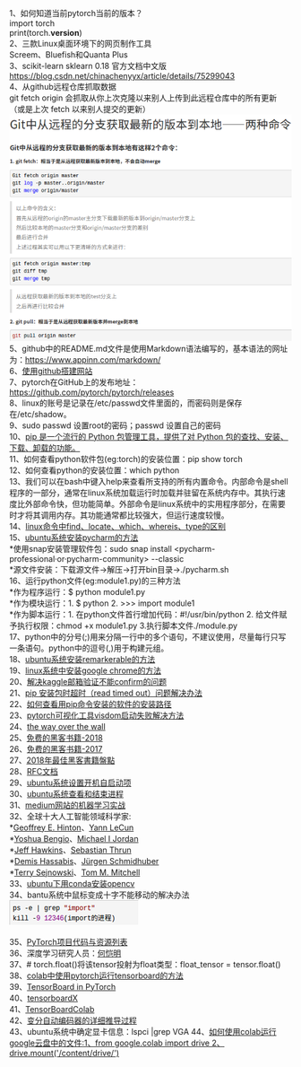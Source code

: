 1、如何知道当前pytorch当前的版本？<br>
import torch<br>
print(torch.__version__)<br>
2、三款Linux桌面环境下的网页制作工具<br>
Screem、Bluefish和Quanta Plus <br>
3、scikit-learn sklearn 0.18 官方文档中文版<br>
https://blog.csdn.net/chinachenyyx/article/details/75299043<br>
4、从github远程仓库抓取数据<br>
git fetch origin 会抓取从你上次克隆以来别人上传到此远程仓库中的所有更新（或是上次 fetch 以来别人提交的更新）<br>
![fromremotetolocal](https://github.com/Ryan-Lily/python-learning-notes/blob/master/images/Fetch-and-Pull.png)<br>
5、github中的README.md文件是使用Markdown语法编写的，基本语法的网址为：https://www.appinn.com/markdown/<br>
6、[使用github搭建网站](https://blog.csdn.net/pipisorry/article/details/51707366)<br>
7、pytorch在GitHub上的发布地址：https://github.com/pytorch/pytorch/releases  
8、linux的账号是记录在/etc/passwd文件里面的，而密码则是保存在/etc/shadow。  
9、sudo passwd 设置root的密码；passwd 设置自己的密码  
10、[pip 是一个流行的 Python 包管理工具，提供了对 Python 包的查找、安装、下载、卸载的功能。](https://blog.csdn.net/liuchunming033/article/details/39578019)  
11、如何查看python软件包(eg:torch)的安装位置：pip show torch  
12、如何查看python的安装位置：which python  
13、我们可以在bash中键入help来查看所支持的所有内置命令。内部命令是shell程序的一部分，通常在linux系统加载运行时加载并驻留在系统内存中。其执行速度比外部命令快，但功能简单。外部命令是linux系统中的实用程序部分，在需要时才将其调用内存。其功能通常都比较强大，但运行速度较慢。  
14、[linux命令中find、locate、which、whereis、type的区别](https://www.cnblogs.com/jycjy/p/6940544.html)  
15、[ubuntu系统安装pycharm的方法](https://www.jetbrains.com/help/pycharm/install-and-set-up-pycharm.html#linux)  
*使用snap安装管理软件包：sudo snap install <pycharm-professional·or·pycharm-community> --classic  
*源文件安装：下载源文件->解压->打开bin目录->./pycharm.sh  
16、运行python文件(eg:module1.py)的三种方法  
*作为程序运行：$ python module1.py  
*作为模块运行：1. $ python 2. >>> import module1  
*作为脚本运行：1. 在python文件首行增加代码：#!/usr/bin/python 2. 给文件赋予执行权限：chmod +x module1.py 3.执行脚本文件./module.py  
17、python中的分号(;)用来分隔一行中的多个语句，不建议使用，尽量每行只写一条语句。python中的逗号(,)用于构建元组。  
18、[ubuntu系统安装remarkerable的方法](https://blog.csdn.net/jq_ak47/article/details/54313983)  
19、[linux系统中安装google chrome的方法](https://blog.csdn.net/cv_you/article/details/77340262)  
20、[解决kaggle邮箱验证不能confirm的问题](https://blog.csdn.net/zs15321583801/article/details/79674741)  
21、[pip 安装包时超时（read timed out）问题解决办法](https://blog.csdn.net/github_37216944/article/details/69500990)  
22、[如何查看用pip命令安装的软件的安装路径](https://blog.csdn.net/jiangmengying01/article/details/78966174/)  
23、[pytorch可视化工具visdom启动失败解决方法](https://blog.csdn.net/qq_22194315/article/details/78827185)  
24、[the way over the wall](https://briian.com/7509/)  
25、[免费的黑客书籍-2018](http://omgfoss.com/best-ethical-hacking-pdf-books-free-download/)  
26、[免费的黑客书籍-2017](https://techviral.net/best-hacking-ebooks/)  
27、[2018年最佳黑客書籍盤點](https://tdaily.news/tech/88184)  
28、[RFC文档](https://www.rfc-editor.org/)  
29、[ubuntu系统设置开机自启动项](https://www.cnblogs.com/EasonJim/p/7573292.html)  
30、[ubuntu系统查看和结束进程](https://blog.csdn.net/caomin1hao/article/details/78700282)  
31、[medium网站的机器学习实战](https://medium.com/machine-learning-in-practice)  
32、全球十大人工智能领域科学家:  
*[Geoffrey E. Hinton](http://www.cs.toronto.edu/~hinton/)、[Yann LeCun](http://yann.lecun.com/)  
*[Yoshua Bengio](http://www.iro.umontreal.ca/~bengioy/yoshua_en/index.html)、[Michael I Jordan](https://people.eecs.berkeley.edu/~jordan/)  
*[Jeff Hawkins](https://numenta.com/)、[Sebastian Thrun](http://robots.stanford.edu/)  
*[Demis Hassabis](https://deepmind.com/)、[Jürgen Schmidhuber](http://people.idsia.ch/~juergen/)  
*[Terry Sejnowski](https://www.salk.edu/scientist/terrence-sejnowski/)、[Tom M. Mitchell](http://www.cs.cmu.edu/~tom/)  
33、[ubuntu下用conda安装opencv](https://blog.csdn.net/wds2435629591/article/details/78694463)  
34、bantu系统中鼠标变成十字不能移动的解决办法  
![image](https://github.com/Ryan-Lily/python-learning-notes/blob/master/images/ubuntu%E9%BC%A0%E6%A0%87%E5%8F%98%E6%88%90%E5%8D%81%E5%AD%97%E5%BD%A2%E7%8A%B6%E6%97%A0%E6%B3%95%E7%82%B9%E5%87%BB.png)<br>    
35、[PyTorch项目代码与资源列表](http://www.sohu.com/a/164171974_741733)  
36、深度学习研究人员：[何恺明](http://kaiminghe.com/)  
37、# torch.float()将该tensor投射为float类型：float_tensor = tensor.float()  
38、[colab中使用pytorch运行tensorboard的方法](https://medium.com/looka-engineering/how-to-use-tensorboard-with-pytorch-in-google-colab-1f76a938bc34)  
39、[TensorBoard in PyTorch](https://github.com/yunjey/pytorch-tutorial/tree/master/tutorials/04-utils/tensorboard)  
40、[tensorboardX](https://github.com/lanpa/tensorboardX)  
41、[TensorBoardColab](https://github.com/taomanwai/tensorboardcolab)  
42、[变分自动编码器的详细推导过程](https://blog.csdn.net/ustbfym/article/details/78870990)  
43、ubuntu系统中确定显卡信息：lspci |grep VGA
44、[如何使用colab运行google云盘中的文件:1、from google.colab import drive 2、drive.mount('/content/drive/')](https://medium.com/deep-learning-turkey/google-colab-free-gpu-tutorial-e113627b9f5d)
